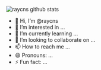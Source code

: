 ![raycns github stats](https://github-readme-stats.vercel.app/api?username=raycns&show_icons=true&theme=merko)
- 👋 Hi, I’m @raycns
- 👀 I’m interested in ...
- 🌱 I’m currently learning ...
- 💞️ I’m looking to collaborate on ...
- 📫 How to reach me ...
- 😄 Pronouns: ...
- ⚡ Fun fact: ...

<!---
raycns/raycns is a ✨ special ✨ repository because its `README.md` (this file) appears on your GitHub profile.
You can click the Preview link to take a look at your changes.
--->
